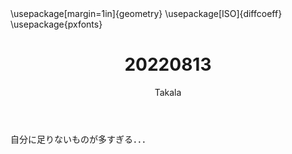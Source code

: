 ﻿---
title: 20220813
yesterday: 20220812
tomorrow: 20220814
days: 960
author: Takala
header-includes:
  - \usepackage[margin=1in]{geometry}
  - \usepackage[ISO]{diffcoeff}
  - \usepackage{pxfonts}
---


自分に足りないものが多すぎる．．．


